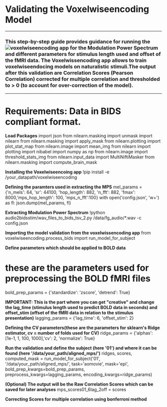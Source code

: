 # Validating the Voxelwiseencoding Model
***

### This step-by-step guide provides guidance for running the ![voxelwiseencoding app](https://mjboos.github.io/voxelwiseencoding/) for the Modulation Power Spectrum and different parameters for stimulus length used and offset of the fMRI data. The Voxelwissencoding app allows to train voxelwiseendocing models on naturalistic stimuli.The output after this validation are Correlation Scores (Pearson Correlation) corrected for multiple correlation and thresholded to > 0 (to account for over-correction of the model). 

***

# Requirements: Data in BIDS compliant format. 

**Load Packages**
import json
from nilearn.masking import unmask
import nilearn
from nilearn.masking import apply_mask
from nilearn.plotting import plot_stat_map
from nilearn.image import mean_img
from nilearn import plotting 
import nibabel
import numpy as np
from nilearn.image import threshold_stats_img
from nilearn.input_data import MultiNiftiMasker
from nilearn.masking import compute_brain_mask

**Installing the Voxelwiseencoing app**
!pip install -e /your_datapath/voxelwiseencoding

**Defining the paramters used in extracting the MPS**
mel_params = {'n_mels': 64, 'sr': 44100, 'hop_length': 882, 'n_fft': 882, 'fmax': 8000,'mps_hop_length': 100, 'mps_n_fft':100}
with open('config.json', 'w+') as fl:
    json.dump(mel_params, fl)
    

**Extracting Modulation Power Spectrum**
!python audio2bidsstim/wav_files_to_bids_tsv_2.py /data/fg_audio/*.wav -c config.json

**Importing the model validation from the voxelwissencoding app**
from voxelwiseencoding.process_bids import run_model_for_subject

**Define parameters which should be applied to BOLD data**
# these are the parameters used for preprocessing the BOLD fMRI files
bold_prep_params = {'standardize': 'zscore', 'detrend': True}

**IMPORTANT: This is the part where you can get "creative" and change the lag_time (stimulus length used to predict BOLD data in seconds) and offset_stim (offset of the fMRI data in relation to the stimulus presentation)**
lagging_params = {'lag_time': 6, 'offset_stim': 2}

**Defining the CV parameters(these are the parameters for sklearn's Ridge estimator, cv = number of folds used for CV)**
ridge_params = {'alphas': [1e-1, 1, 100, 1000],'cv': 2, 'normalize': True}

**Run the validation and define the subject (here '01') and where it can be found (here '/data/your_path/aligned_mps/')**
ridges, scores, computed_mask = run_model_for_subject('01', '/data/your_path/aligned_mps/',
                                                      task='aomovie', mask='epi', bold_prep_kwargs=bold_prep_params,
                                                      preprocess_kwargs=lagging_params, encoding_kwargs=ridge_params)

**(Optional) The output will be the Raw Correlation Scores which can be saved for later analyses**
mps_scores01_6lag_2off = scores

**Correcting Scores for multiple correlation using bonferroni method**
